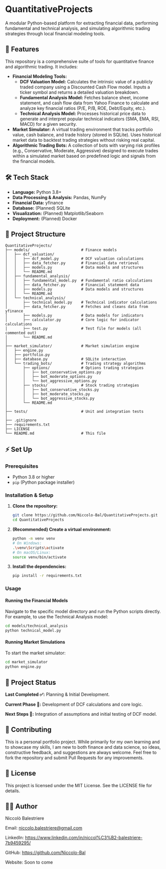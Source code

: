 # QuantitativeProjects

A modular Python-based platform for extracting financial data, performing fundamental and technical analysis, and simulating algorithmic trading strategies through local financial modeling tools.

## 🚀 Features

This repository is a comprehensive suite of tools for quantitative finance and algorithmic trading. It includes:

*   **Financial Modeling Tools:**
    *   **DCF Valuation Model:** Calculates the intrinsic value of a publicly traded company using a Discounted Cash Flow model. Inputs a ticker symbol and returns a detailed valuation breakdown.
    *   **Fundamental Analysis Model:** Fetches balance sheet, income statement, and cash flow data from Yahoo Finance to calculate and analyze key financial ratios (P/E, P/B, ROE, Debt/Equity, etc.).
    *   **Technical Analysis Model:** Processes historical price data to generate and interpret popular technical indicators (SMA, EMA, RSI, MACD) for a given security.
*   **Market Simulator:** A virtual trading environment that tracks portfolio value, cash balance, and trade history (stored in SQLite). Uses historical market data to backtest trading strategies without risking real capital.
*   **Algorithmic Trading Bots:** A collection of bots with varying risk profiles (e.g., Conservative, Moderate, Aggressive) designed to execute trades within a simulated market based on predefined logic and signals from the financial models.

## 🛠️ Tech Stack

*   **Language:** Python 3.8+
*   **Data Processing & Analysis:** Pandas, NumPy
*   **Financial Data:** yfinance
*   **Database:** (Planned) SQLite
*   **Visualization:** (Planned) Matplotlib/Seaborn
*   **Deployment:** (Planned) Docker


## 📁 Project Structure


```text
QuantitativeProjects/
├── models/                       # Finance models
│   ├── dcf_valuation/            
│   │   ├── dcf_model.py          # DCF valuation calculations
│   │   ├── data_fetcher.py       # Financial data retrieval
│   │   ├── models.py             # Data models and structures
│   │   └── README.md             
│   ├── fundamental_analysis/     
│   │   ├── fundamental_model.py  # Fundamental ratio calculations
│   │   ├── data_fetcher.py       # Financial statement data
│   │   ├── models.py             # Data models and structures
│   │   └── README.md             
│   └── technical_analysis/       
│       ├── technical_model.py    # Technical indicator calculations
│       ├── data_fetcher.py       # Fetches and cleans data from yfinance
│       ├── models.py             # Data models for indicators
│       ├── calculator.py         # Core logic for indicator calculations
│       ├── test.py               # Test file for models (all commented out)
│       └── README.md             
│
├── market_simulator/             # Market simulation engine
│   ├── engine.py
│   ├── portfolio.py
│   ├── database.py               # SQLite interaction
│   └── trading_bots/             # Trading strategy algorithms
│       ├── options/              # Options trading strategies
│       │   ├── bot_conservative_options.py
│       │   ├── bot_moderate_options.py
│       │   └── bot_aggressive_options.py
│       ├── stocks/               # Stock trading strategies
│       │   ├── bot_conservative_stocks.py
│       │   ├── bot_moderate_stocks.py
│       │   └── bot_aggressive_stocks.py
│       └── README.md
│
├── tests/                        # Unit and integration tests
│
├── .gitignore
├── requirements.txt
├── LICENSE
└── README.md                     # This file
```

## ⚡ Set Up

### Prerequisites
- Python 3.8 or higher
- `pip` (Python package installer)

### Installation & Setup

1.  **Clone the repository:**
    ```bash
    git clone https://github.com/Niccolo-Bal/QuantitativeProjects.git
    cd QuantitativeProjects
    ```

2.  **(Recommended) Create a virtual environment:**
    ```bash
    python -m venv venv
    # On Windows:
    .\venv\Scripts\activate
    # On macOS/Linux:
    source venv/bin/activate
    ```

3.  **Install the dependencies:**
    ```bash
    pip install -r requirements.txt
    ```

### Usage

#### Running the Financial Models
Navigate to the specific model directory and run the Python scripts directly. For example, to use the Technical Analysis model:

```bash
cd models/technical_analysis
python technical_model.py
```

#### Running Market Simulations
To start the market simulator:

```bash
cd market_simulator
python engine.py
```

## 📌 Project Status

__Last Completed ✅:__ Planning & Initial Development.

__Current Phase 🚧:__ Development of DCF calculations and core logic.

__Next Steps 📝:__ Integration of assumptions and initial testing of DCF model.

## 🤝 Contributing

This is a personal portfolio project. While primarily for my own learning and to showcase my skills, I am new to both finance and data science, so ideas, constructive feedback, and suggestions are always welcome. Feel free to fork the repository and submit Pull Requests for any improvements.

## 📜 License

This project is licensed under the MIT License. See the LICENSE file for details.

## 👨‍💻 Author

Niccolò Balestriere

Email: niccolo.balestriere@gmail.com

LinkedIn: https://www.linkedin.com/in/niccol%C3%B2-balestriere-7b9459295/

GitHub: https://github.com/Niccolo-Bal

Website: Soon to come
